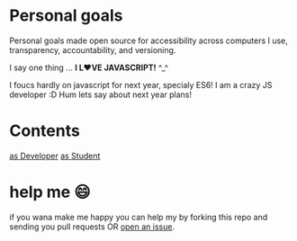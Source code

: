 # Personal goals
Personal goals made open source for accessibility across computers I use, transparency, accountability, and versioning. 


I say one thing ... **I L:heart:VE  JAVASCRIPT!**  ^_^

I foucs hardly on javascript for next year, specialy  ES6! I am a crazy JS developer :D
Hum lets say about next year plans!

# Contents

[as Developer](https://github.com/mmdsharifi/personal-goals/blob/master/asDveloper.md)
[as Student](https://github.com/mmdsharifi/personal-goals/blob/master/asStudent.md)

# help me :smile:

if you wana make me happy you can help my by forking this repo and sending you pull requests OR [open an issue](https://github.com/mmdsharifi/personal-goals/issues/new).